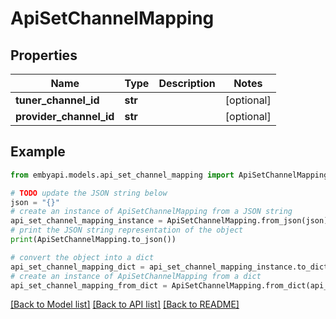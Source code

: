 # ApiSetChannelMapping


## Properties

Name | Type | Description | Notes
------------ | ------------- | ------------- | -------------
**tuner_channel_id** | **str** |  | [optional] 
**provider_channel_id** | **str** |  | [optional] 

## Example

```python
from embyapi.models.api_set_channel_mapping import ApiSetChannelMapping

# TODO update the JSON string below
json = "{}"
# create an instance of ApiSetChannelMapping from a JSON string
api_set_channel_mapping_instance = ApiSetChannelMapping.from_json(json)
# print the JSON string representation of the object
print(ApiSetChannelMapping.to_json())

# convert the object into a dict
api_set_channel_mapping_dict = api_set_channel_mapping_instance.to_dict()
# create an instance of ApiSetChannelMapping from a dict
api_set_channel_mapping_from_dict = ApiSetChannelMapping.from_dict(api_set_channel_mapping_dict)
```
[[Back to Model list]](../README.md#documentation-for-models) [[Back to API list]](../README.md#documentation-for-api-endpoints) [[Back to README]](../README.md)


